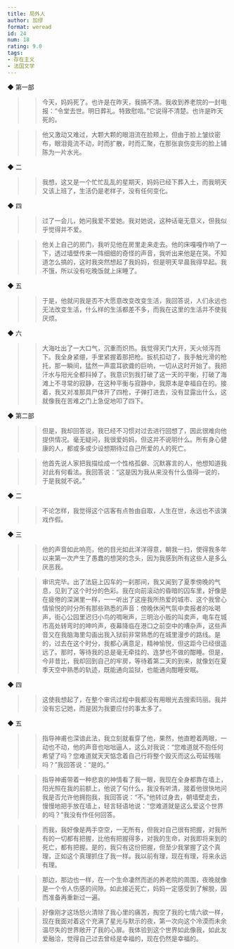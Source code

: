 ```yaml
---
title: 局外人
author: 加缪
format: weread
id: 24
num: 18
rating: 9.0
tags:
- 存在主义
- 法国文学
---
```


◆ 第一部

>> 今天，妈妈死了。也许是在昨天，我搞不清。我收到养老院的一封电报：“令堂去世。明日葬礼。特致慰唁。”它说得不清楚。也许是昨天死的。

>> 他又激动又难过，大颗大颗的眼泪流在脸颊上，但由于脸上皱纹密布，眼泪竟流不动，时而扩散，时而汇聚，在那张哀伤变形的脸上铺陈为一片水光。


◆ 二

>> 我想，这又是一个忙忙乱乱的星期天，妈妈已经下葬入土，而我明天又该上班了，生活仍是老样子，没有任何变化。


◆ 四

>> 过了一会儿，她问我爱不爱她。我对她说，这种话毫无意义，但我似乎觉得并不爱。

>> 他关上自己的房门，我听见他在房里走来走去。他的床嘎嘎作响了一下，透过墙壁传来一阵细细的奇怪的声音，我听出来他是在哭。不知道怎么搞的，这时我突然想起了我妈妈，但是明天早晨我得早起。我不饿，所以没有吃晚饭就上床睡了。


◆ 五

>> 于是，他就问我是否不大愿意改变改变生活，我回答说，人们永远也无法改变生活，什么样的生活都差不多，而我在这里的生活并不使我厌烦。


◆ 六

>> 大海吐出了一大口气，沉重而炽热。我觉得天门大开，天火倾泻而下。我全身紧绷，手里紧握着那把枪。扳机扣动了，我手触光滑的枪托，那一瞬间，猛然一声震耳欲聋的巨响，一切从这时开始了。我把汗水与阳光全都抖掉了。我意识到我打破了这一天的平衡，打破了海滩上不寻常的寂静，在这种平衡与寂静中，我原本是幸福自在的。接着，我又对准那具尸体开了四枪，子弹打进去，没有显露出什么，这就像我在苦难之门上急促地叩了四下。


◆ 第二部

>> 但是，我却回答说，我已经不习惯对过去进行回想了，因此很难向他提供情况。毫无疑问，我很爱妈妈，但这并不说明什么。所有身心健康的人，都或多或少设想期待过自己所爱的人的死亡。

>> 他首先说人家把我描绘成一个性格孤僻、沉默寡言的人，他想知道我对此有何看法。我回答说：“这是因为我从来没有什么值得一说的，于是我就不说。”


◆ 二

>> 不论怎样，我觉得这个店客有点咎由自取，人生在世，永远也不该演戏作假。


◆ 三

>> 他的声音如此响亮，他的目光如此洋洋得意，朝我一扫，使得我多年以来第一次产生了愚蠢的想哭的念头，因为我感到所有这些人是多么厌恶我。

>> 审讯完毕。出了法庭上囚车的一刹那间，我又闻到了夏季傍晚的气息，见到了这个时分的色彩。我在向前滚动的昏暗的囚车里，好像是在疲倦的深渊里一样，一一听出了这座我所热爱的城市、这个我曾心情愉悦的时分所有那些熟悉的声音：傍晚休闲气氛中卖报者的吆喝声，街心公园里迟归小鸟的啁啾声，三明治小贩的叫卖声，电车在城市高处转弯时的呻吟声，夜幕降临在港口之前空中的嘈杂声，这些声音又在我脑海里勾画出我入狱前非常熟悉的在城里漫步的路线。是的，过去在这个时分，我都心满意足，精神愉悦，但这距今已经很遥远了。那时，等待我的总是毫无牵挂的、连梦也不做的酣睡。但是，今非昔比，我却回到自己的牢房，等待着第二天的到来，就像划在夏季天空中熟悉的轨迹，既能通向监狱，也能通向酣睡安眠。


◆ 四

>> 这使我想起了，在整个审讯过程中我都没有用眼光去搜索玛丽。我并没有忘记她，而是因为我要应付的事太多了。


◆ 五

>> 指导神甫也深谙此法，我立刻就看穿了他，果然，他直瞪着两眼，一动也不动，他的声音也咄咄逼人，这么对我说：“您难道就不抱任何希望了吗？您难道就天天惦念着自己行将整个毁灭而这么苟延残喘吗？”我回答说：“是的。”

>> 指导神甫带着一种悲哀的神情看了我一眼，我现在全身都靠在墙上，阳光照在我的前额上，他说了句什么，我没有听清，接着他很快地问我是否允许他拥抱我，我回答说：“不。”他转过身去，朝墙壁走去，慢慢地把手放在墙上，轻言轻语地说：“您难道就是这么爱这个世界的吗？”我没有作任何回答。

>> 而我，我好像是两手空空，一无所有，但我对自己很有把握，对我所有的一切都有把握，比他有把握得多，对我的生命，对我即将来到的死亡，都有把握。是的，我只有这份把握，但至少我掌握了这个真理，正如这个真理抓住了我一样。我以前有理，现在有理，将来永远有理。

>> 那边，那边也一样，在一个生命凄然而逝的养老院的周围，夜晚就像是一个令人伤感的间隙。如此接近死亡，妈妈一定感受到了解脱，因而准备再重新过一遍。

>> 好像刚才这场怒火清除了我心里的痛苦，掏空了我的七情六欲一样，现在我面对着这个充满了星光与默示的夜，第一次向这个冷漠而未余温尽失的世界敞开了我的心扉。我体验到这个世界如此像我，如此友爱融洽，觉得自己过去曾经是幸福的，现在仍然是幸福的。


